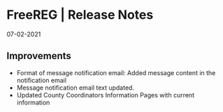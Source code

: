__FreeREG | Release Notes__
  =======================
  07-02-2021

  __Improvements__
  ----------------

  * Format of message notification email: Added message content in the notification email
  * Message notification email text updated.
  * Updated County Coordinators Information Pages with current information


  
